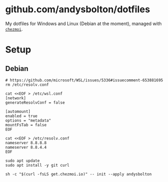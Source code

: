 # github.com/andysbolton/dotfiles

My dotfiles for Windows and Linux (Debian at the moment), managed with [`chezmoi`](https://github.com/twpayne/chezmoi).

# Setup
## Debian

```
# https://github.com/microsoft/WSL/issues/5336#issuecomment-653881695
rm /etc/resolv.conf

cat <<EOF > /etc/wsl.conf
[network]
generateResolvConf = false

[automount]
enabled = true
options = "metadata"
mountFsTab = false
EOF

cat <<EOF > /etc/resolv.conf
nameserver 8.8.8.8
nameserver 8.8.4.4
EOF

sudo apt update
sudo apt install -y git curl

sh -c "$(curl -fsLS get.chezmoi.io)" -- init --apply andysbolton
```

